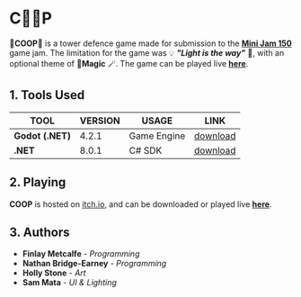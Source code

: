 # C🥚🥚P

🐔**COOP**🐔 is a tower defence game made for submission to the [**Mini Jam 150**](<[text](https://itch.io/jam/mini-jam-150-magic)>) game jam. The limitation for the game was 💡 **_"Light is the way"_** 🔦, with an optional theme of 🔮**Magic** 🪄. The game can be played live [**here**](https://ofthemasses.itch.io/coop).

## 1. Tools Used

| **TOOL**         | **VERSION** | **USAGE**   | **LINK**                                                                                                           |
| ---------------- | ----------- | ----------- | ------------------------------------------------------------------------------------------------------------------ |
| **Godot (.NET)** | 4.2.1       | Game Engine | [download](https://github.com/godotengine/godot/releases/download/4.2.1-stable/Godot_v4.2.1-stable_mono_win64.zip) |
| **.NET**         | 8.0.1       | C# SDK      | [download](https://dotnet.microsoft.com/en-us/download/dotnet/thank-you/sdk-8.0.101-windows-x64-installer)         |

## 2. Playing

**COOP** is hosted on [itch.io](https://itch.io/), and can be downloaded or played live [**here**](https://ofthemasses.itch.io/coop).

## 3. Authors

-   **Finlay Metcalfe** - _Programming_
-   **Nathan Bridge-Earney** - _Programming_
-   **Holly Stone** - _Art_
-   **Sam Mata** - _UI & Lighting_
